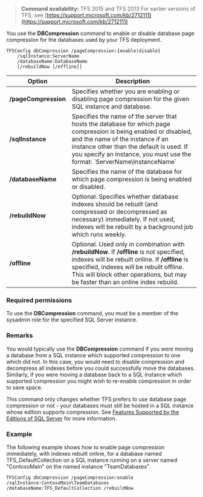 >**Command availability:** TFS 2015 and TFS 2013
> For earlier versions of TFS, see [https://support.microsoft.com/kb/2712111](https://support.microsoft.com/kb/2712111)

You use the **DBCompression** command to enable or disable database page compression for the databases used by your TFS deployment.

	TFSConfig dbCompression /pageCompression:{enable|disable}
		/sqlInstance:ServerName
		/databaseName:DatabaseName
		[/rebuildNow [/offline]]

<table>
	<thead>
		<tr>
			<th>Option</th>
			<th>Description</th>
		</tr>
	</thead>
	<tbody>
		<tr>
			<td><strong>/pageCompression</strong></td>
			<td>Specifies whether you are enabling or disabling page compression for the given SQL instance and database.</td>
		</tr>
		<tr>
			<td><strong>/sqlInstance</strong></td>
			<td>
				Specifies the name of the server that hosts the database for which page compression is being enabled or disabled,
				and the name of the instance if an instance other than the default is used.
				If you specify an instance, you must use the format: `ServerName\InstanceName`
			</td>
		</tr>
		<tr>
			<td><strong>/databaseName</strong></td>
			<td>Specifies the name of the database for which page compression is being enabled or disabled.</td>
		</tr>
		<tr>
			<td><strong>/rebuildNow</strong></td>
			<td>Optional. Specifies whether database indexes should be rebuilt (and compressed or decompressed as necessary) immediately. If not used, indexes will be rebuilt by a background job which runs weekly.</td>
		</tr>
		<tr>
			<td><strong>/offline</strong></td>
			<td>Optional. Used only in combination with <strong>/rebuildNow</strong>. If <strong>/offline</strong> is not specified, indexes will be rebuilt online. If <strong>/offline</strong> is specified, indexes will be rebuilt offline. This will block other operations, but may be faster than an online index rebuild.</td>
	</tr>
	</tbody>
</table>

### Required permissions

To use the **DBCompression** command, you must be a member of the sysadmin role for the specified SQL Server instance.

### Remarks

You would typically use the **DBCompression** command if you were moving a database from a SQL instance which supported compression to one which did not.
In this case, you would need to disable compression and decompress all indexes before you could successfully move the databases.
Similarly, if you were moving a database back to a SQL instance which supported compression you might wish to re-enable compression in order to save space. 

This command only changes whether TFS prefers to use database page compression or not - your databases must still be hosted in a SQL instance whose edition supports compression.
See [Features Supported by the Editions of SQL Server](https://msdn.microsoft.com/library/cc645993.aspx) for more information.

### Example

The following example shows how to enable page compression immediately, with indexes rebuilt online, for a database named TFS\_DefaultCollection on a SQL instance running on a server named "ContosoMain" on the named instance "TeamDatabases".

	TFSConfig dbCompression /pageCompression:enable /sqlInstance:ContosoMain\TeamDatabases /databaseName:TFS_DefaultCollection /rebuildNow
